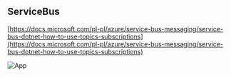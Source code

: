 ## ServiceBus
[https://docs.microsoft.com/pl-pl/azure/service-bus-messaging/service-bus-dotnet-how-to-use-topics-subscriptions](https://docs.microsoft.com/pl-pl/azure/service-bus-messaging/service-bus-dotnet-how-to-use-topics-subscriptions)

![App](./.images/app.jpg)  
